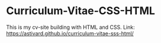 # Curriculum-Vitae-CSS-HTML
This is my cv-site building with HTML and CSS.
Link: https://astivard.github.io/curriculum-vitae-sss-html/
